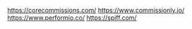 https://corecommissions.com/
https://www.commissionly.io/
https://www.performio.co/
https://spiff.com/